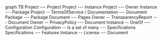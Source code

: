 graph TB
  Project --- Project
  Project --- Instance
  Project --- Owner
  Instance --- Package
  Project -- TermsOfService / Documentation --- Document
  Package --- Package
  Document --- Pages
  Owner -- TransparencyReport --- Document
  Owner -- PrivacyPolicy --- Document
  Instance -- OneOf --- Configuration
  Configuration -- Is a set of many --- Specifications
  Specifications --- Features
  Instance -- License --- Document
